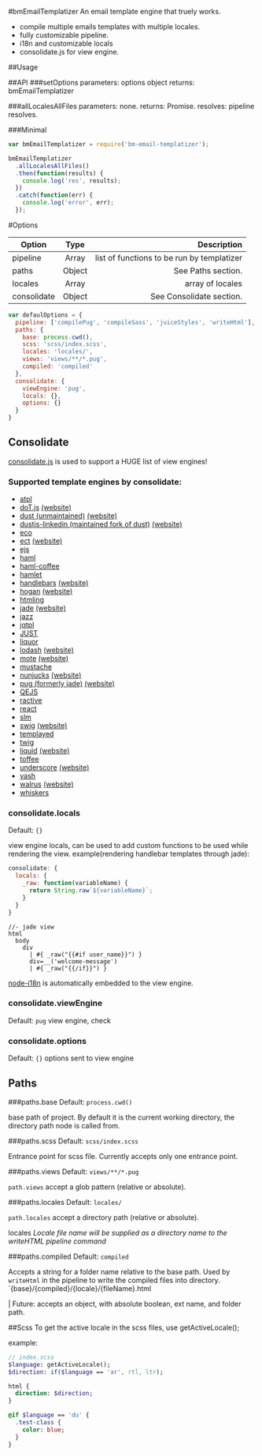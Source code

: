 #bmEmailTemplatizer
An email template engine that truely works.

- compile multiple emails templates with multiple locales.
- fully customizable pipeline.
- i18n and customizable locals
- consolidate.js for view engine.

##Usage

##API
###setOptions
  parameters: options object
  returns: bmEmailTemplatizer

<!--
###oneLocaleOneFile
  parameters: 
  returns: Promise
  resolves:

###allLocalesOneFile
  parameters: 
  returns: Promise
  resolves:
-->

###allLocalesAllFiles
  parameters: none.
  returns: Promise.
  resolves: pipeline resolves.

###Minimal
```javascript
var bmEmailTemplatizer = require('bm-email-templatizer');

bmEmailTemplatizer
  .allLocalesAllFiles()
  .then(function(results) {
    console.log('res', results);
  })
  .catch(function(err) {
    console.log('error', err);
  });
```

#Options

| Option       |   Type   |                                Description |
| ------------ | :------: | -----------------------------------------: |
| pipeline     | Array    | list of functions to be run by templatizer |
| paths        | Object   | See Paths section.                         |
| locales      | Array    | array of locales                           |
| consolidate  | Object   | See Consolidate section.                   |

```javascript
var defaulOptions = {
  pipeline: ['compilePug', 'compileSass', 'juiceStyles', 'writeHtml'],
  paths: {
    base: process.cwd(),
    scss: 'scss/index.scss',
    locales: 'locales/',
    views: 'views/**/*.pug',
    compiled: 'compiled'
  },
  consolidate: {
    viewEngine: 'pug',
    locals: {},
    options: {}
  }
}
```

## Consolidate
[consolidate.js](https://github.com/tj/consolidate.js) is used to support a HUGE list of view engines!

### Supported template engines by consolidate:

  - [atpl](https://github.com/soywiz/atpl.js)
  - [doT.js](https://github.com/olado/doT) [(website)](http://olado.github.io/doT/)
  - [dust (unmaintained)](https://github.com/akdubya/dustjs) [(website)](http://akdubya.github.com/dustjs/)
  - [dustjs-linkedin (maintained fork of dust)](https://github.com/linkedin/dustjs) [(website)](http://linkedin.github.io/dustjs/)
  - [eco](https://github.com/sstephenson/eco)
  - [ect](https://github.com/baryshev/ect) [(website)](http://ectjs.com/)
  - [ejs](https://github.com/visionmedia/ejs)
  - [haml](https://github.com/visionmedia/haml.js)
  - [haml-coffee](https://github.com/9elements/haml-coffee)
  - [hamlet](https://github.com/gregwebs/hamlet.js)
  - [handlebars](https://github.com/wycats/handlebars.js/) [(website)](http://handlebarsjs.com/)
  - [hogan](https://github.com/twitter/hogan.js) [(website)](http://twitter.github.com/hogan.js/)
  - [htmling](https://github.com/codemix/htmling)
  - [jade](https://github.com/visionmedia/jade) [(website)](http://jade-lang.com/)
  - [jazz](https://github.com/shinetech/jazz)
  - [jqtpl](https://github.com/kof/jqtpl)
  - [JUST](https://github.com/baryshev/just)
  - [liquor](https://github.com/chjj/liquor)
  - [lodash](https://github.com/bestiejs/lodash) [(website)](http://lodash.com/)
  - [mote](https://github.com/satchmorun/mote) [(website)](http://satchmorun.github.io/mote/)
  - [mustache](https://github.com/janl/mustache.js)
  - [nunjucks](https://github.com/mozilla/nunjucks) [(website)](https://mozilla.github.io/nunjucks)
  - [pug (formerly jade)](https://github.com/pugjs/pug) [(website)](http://jade-lang.com/)
  - [QEJS](https://github.com/jepso/QEJS)
  - [ractive](https://github.com/Rich-Harris/Ractive)
  - [react](https://github.com/facebook/react)
  - [slm](https://github.com/slm-lang/slm)
  - [swig](https://github.com/paularmstrong/swig) [(website)](http://paularmstrong.github.com/swig/)
  - [templayed](http://archan937.github.com/templayed.js/)
  - [twig](https://github.com/justjohn/twig.js)
  - [liquid](https://github.com/leizongmin/tinyliquid) [(website)](http://liquidmarkup.org/)
  - [toffee](https://github.com/malgorithms/toffee)
  - [underscore](https://github.com/documentcloud/underscore) [(website)](http://underscorejs.org/#template)
  - [vash](https://github.com/kirbysayshi/vash)
  - [walrus](https://github.com/jeremyruppel/walrus) [(website)](http://documentup.com/jeremyruppel/walrus/)
  - [whiskers](https://github.com/gsf/whiskers.js)

### consolidate.locals
Default: `{}`

view engine locals, can be used to add custom functions to be used while rendering the view.
example(rendering handlebar templates through jade):
```javascript
consolidate: {
  locals: {
    _raw: function(variableName) {
      return String.raw`${variableName}`;
    }
  }
}
```
```jade
//- jade view
html
  body
    div
      | #{ _raw("{{#if user_name}}") }
      div=__('welcome-message')
      | #{ _raw("{{/if}}") }
```

[node-i18n](https://github.com/mashpie/i18n-node) is automatically embedded to the view engine.

### consolidate.viewEngine
Default: `pug`
view engine, check

### consolidate.options
Default: `{}`
options sent to view engine

## Paths
###paths.base
Default: `process.cwd()`

base path of project.
By default it is the current working directory, the directory path node is called from.

###paths.scss
Default: `scss/index.scss`

Entrance point for scss file. Currently accepts only one entrance point.

###paths.views
Default: `views/**/*.pug`

`path.views` accept a glob pattern (relative or absolute).

###paths.locales
Default: `locales/`

`path.locales` accept a directory path (relative or absolute).

locales 
*Locale file name will be supplied as a directory name to the writeHTML pipeline command*

###paths.compiled
Default: `compiled`

Accepts a string for a folder name relative to the base path.
Used by `writeHtml` in the pipeline to write the compiled files into directory.
`{base}/{compiled}/{locale}/{fileName}.html

| Future: accepts an object, with absolute boolean, ext name, and folder path.

##Scss
To get the active locale in the scss files, use getActiveLocale();

example:
```sass
// index.scss
$language: getActiveLocale();
$direction: if($language == 'ar', rtl, ltr);

html {
  direction: $direction;
}

@if $language == 'du' {
  .test-class {
    color: blue;
  }
}
```


